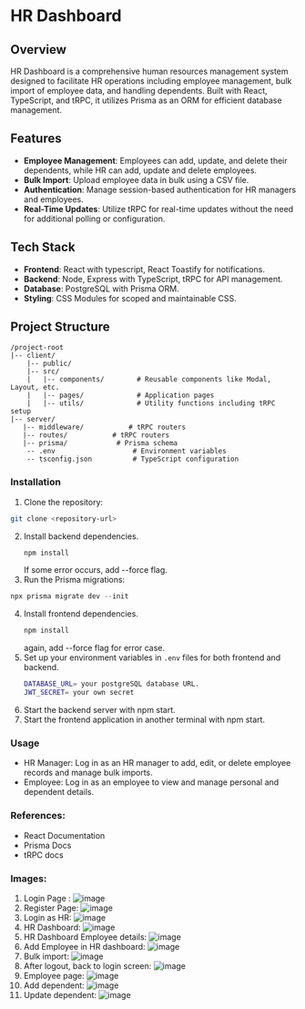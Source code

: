 # HR Dashboard

## Overview
HR Dashboard is a comprehensive human resources management system designed to facilitate HR operations including employee management, bulk import of employee data, and handling dependents. Built with React, TypeScript, and tRPC, it utilizes Prisma as an ORM for efficient database management.

## Features
- **Employee Management**: Employees can add, update, and delete their dependents, while HR can add, update and delete employees.
- **Bulk Import**: Upload employee data in bulk using a CSV file.
- **Authentication**: Manage session-based authentication for HR managers and employees.
- **Real-Time Updates**: Utilize tRPC for real-time updates without the need for additional polling or configuration.

## Tech Stack
- **Frontend**: React with typescript, React Toastify for notifications.
- **Backend**: Node, Express with TypeScript, tRPC for API management.
- **Database**: PostgreSQL with Prisma ORM.
- **Styling**: CSS Modules for scoped and maintainable CSS.

## Project Structure
```plaintext
/project-root
|-- client/
    |-- public/
    |-- src/
    |   |-- components/        # Reusable components like Modal, Layout, etc.
    |   |-- pages/             # Application pages
    |   |-- utils/             # Utility functions including tRPC setup
|-- server/
   |-- middleware/           # tRPC routers
   |-- routes/           # tRPC routers
   |-- prisma/            # Prisma schema
    -- .env                   # Environment variables
    -- tsconfig.json          # TypeScript configuration
```
### Installation

1. Clone the repository:
```bash
git clone <repository-url>
```

2. Install backend dependencies.
     ```javascript
     npm install
     ```
    If some error occurs, add --force flag.
3. Run the Prisma migrations:
  ```javascript
  npx prisma migrate dev --init
  ```
4. Install frontend dependencies.
     ```javascript
     npm install
     ```
     again, add --force flag for error case.
5. Set up your environment variables in `.env` files for both frontend and backend.
     ```bash
     DATABASE_URL= your postgreSQL database URL.
     JWT_SECRET= your own secret
     
     ```
6. Start the backend server with npm start.
7. Start the frontend application in another terminal with npm start.

### Usage
- HR Manager: Log in as an HR manager to add, edit, or delete employee records and manage bulk imports.
- Employee: Log in as an employee to view and manage personal and dependent details.

### References:
  - React Documentation
  - Prisma Docs
  - tRPC docs

### Images:

1. Login Page : ![image](https://github.com/ayush-0110/Prishapolicy-task/assets/85434037/ac7794be-8121-46b7-9333-6e941ba119c8)
2. Register Page: ![image](https://github.com/ayush-0110/Prishapolicy-task/assets/85434037/b1b6294e-718f-4a0f-a917-e1e0d0c6cfe5)
3. Login as HR: ![image](https://github.com/ayush-0110/Prishapolicy-task/assets/85434037/d2bd83c1-c237-4110-a622-dbf921c6067a)
4. HR Dashboard: ![image](https://github.com/ayush-0110/Prishapolicy-task/assets/85434037/95016297-a006-4da2-8ff5-8f094677b9a9)
5. HR Dashboard Employee details: ![image](https://github.com/ayush-0110/Prishapolicy-task/assets/85434037/8b30c25d-b0f0-4496-985e-0ab5e0c058a8)
6. Add Employee in HR dashboard: ![image](https://github.com/ayush-0110/Prishapolicy-task/assets/85434037/e607ee37-3442-4301-a6c6-2ce1a9891a03)
7. Bulk import: ![image](https://github.com/ayush-0110/Prishapolicy-task/assets/85434037/704e4acb-ddf7-4947-8b1b-0c6b4596768c)
8. After logout, back to login screen: ![image](https://github.com/ayush-0110/Prishapolicy-task/assets/85434037/34dc5275-d577-4dde-9f88-3137a78e8da2)
9. Employee page: ![image](https://github.com/ayush-0110/Prishapolicy-task/assets/85434037/7ff41c37-33b6-491b-88a1-46906971ea6c)
10. Add dependent: ![image](https://github.com/ayush-0110/Prishapolicy-task/assets/85434037/4ffff2c3-575f-4937-8877-bd0447f78faa)
11. Update dependent: ![image](https://github.com/ayush-0110/Prishapolicy-task/assets/85434037/d9f7d94d-7df1-496d-a354-1ea8e474629f)










